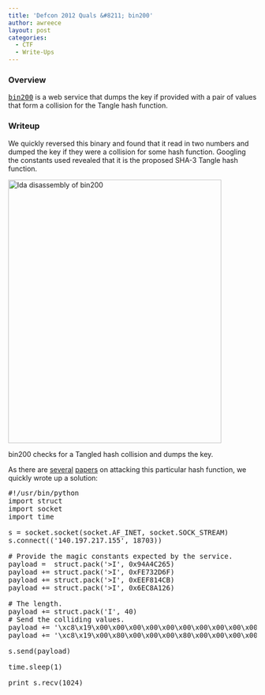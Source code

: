```yaml
---
title: 'Defcon 2012 Quals &#8211; bin200'
author: awreece
layout: post
categories:
  - CTF
  - Write-Ups
---
```

### Overview

[<tt>bin200</tt>][1] is a web service that dumps the key if provided with a pair of values that form a collision for the Tangle hash function.

<!--more-->

### Writeup

We quickly reversed this binary and found that it read in two numbers and dumped the key if they were a collision for some hash function. Googling the constants used revealed that it is the proposed SHA-3 Tangle hash function.  


<div id="attachment_875" style="width: 442px" class="wp-caption alignnone">
  <a href="http://ppp.cylab.cmu.edu/wordpress/wp-content/uploads/2012/06/bin200.png"><img src="http://ppp.cylab.cmu.edu/wordpress/wp-content/uploads/2012/06/bin200.png" alt="Ida disassembly of bin200" title="bin200_asm" width="432" height="533" class="size-full wp-image-875" /></a>
  
  <p class="wp-caption-text">
    bin200 checks for a Tangled hash collision and dumps the key.
  </p>
</div>

As there are [several][2] [papers][3] on attacking this particular hash function, we quickly wrote up a solution:

<pre>#!/usr/bin/python
import struct
import socket
import time

s = socket.socket(socket.AF_INET, socket.SOCK_STREAM)
s.connect(('140.197.217.155', 18703))

# Provide the magic constants expected by the service.
payload =  struct.pack('&gt;I', 0x94A4C265)
payload += struct.pack('&gt;I', 0xFE732D6F)
payload += struct.pack('&gt;I', 0xEEF814CB)
payload += struct.pack('&gt;I', 0x6EC8A126)

# The length.
payload += struct.pack('I', 40)
# Send the colliding values.
payload += '\xc8\x19\x00\x00\x00\x00\x00\x00\x00\x00\x00\x00\x00\x00\x00\x00\x00\x00\x00\x00\x00\x00\x00\x00\x00\x00\x00\x00\x00\x00\x00\x00\x00\x00\x00\x00\x00\x00\x00\x00'
payload += '\xc8\x19\x00\x80\x00\x00\x00\x80\x00\x00\x00\x00\x00\x00\x00\x00\x00\x00\x00\x00\x00\x00\x00\x00\x00\x00\x00\x00\x00\x00\x00\x00\x00\x00\x00\x80\x00\x00\x00\x80'

s.send(payload)

time.sleep(1)

print s.recv(1024)
</pre></p> 

<span style="display:none;">Writeup by Alex Reece, see me on <a href="https://plus.google.com/106589059588263736517?rel=author">Google</a>+.</span>

 [1]: http://dl.ctftime.org/2/2/bin200-be19a9cbf33eaec013653cac2cac0ecf
 [2]: http://csrc.nist.gov/groups/ST/hash/sha-3/Round1/documents/Tangle_Comments.pdf
 [3]: www2.mat.dtu.dk/people/S.Thomsen/tangle/tangle-coll.pdf